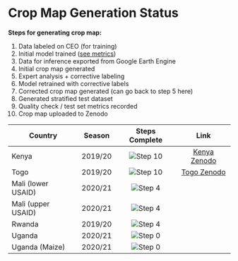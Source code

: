 # Crop Map Generation Status

**Steps for generating crop map:**
1. Data labeled on CEO (for training)
2. Initial model trained ([see metrics](data/model_metrics.json))
3. Data for inference exported from Google Earth Engine
4. Initial crop map generated
5. Expert analysis + corrective labeling
6. Model retrained with corrective labels
7. Corrected crop map generated (can go back to step 5 here)
8. Generated stratified test dataset
9. Quality check / test set metrics recorded
10. Crop map uploaded to Zenodo

[Step 0]: https://progress-bar.dev/0/?scale=10&suffix=/10&width=400
[Step 1]: https://progress-bar.dev/1/?scale=10&suffix=/10&width=400
[Step 2]: https://progress-bar.dev/2/?scale=10&suffix=/10&width=400
[Step 3]: https://progress-bar.dev/3/?scale=10&suffix=/10&width=400
[Step 4]: https://progress-bar.dev/4/?scale=10&suffix=/10&width=400
[Step 5]: https://progress-bar.dev/5/?scale=10&suffix=/10&width=400
[Step 6]: https://progress-bar.dev/6/?scale=10&suffix=/10&width=400
[Step 7]: https://progress-bar.dev/7/?scale=10&suffix=/10&width=400
[Step 8]: https://progress-bar.dev/8/?scale=10&suffix=/10&width=400
[Step 9]: https://progress-bar.dev/9/?scale=10&suffix=/10&width=400
[Step 10]: https://progress-bar.dev/10/?scale=10&suffix=/10&width=400

[Kenya Zenodo]: https://zenodo.org/record/4271144#.YK07oJNKhTZ
[Togo Zenodo]: https://zenodo.org/record/3836629#.YK08FJNKhTY

|Country            |Season         |Steps Complete |Link   |
|---                |:---:          |:---:          |:---:  |
|Kenya              |2019/20        |![Step 10]     |[Kenya Zenodo]   |
|Togo               |2019/20        |![Step 10]     |[Togo Zenodo]   |
|Mali (lower USAID) |2020/21        |![Step 4]      |       |
|Mali (upper USAID) |2020/21        |![Step 4]      |       |
|Rwanda             |2019/20        |![Step 4]      |       |
|Uganda             |2020/21        |![Step 0]      |       |
|Uganda (Maize)     |2020/21        |![Step 0]      |       |
